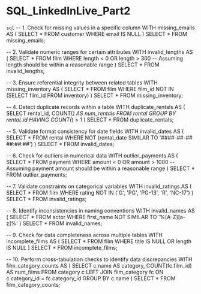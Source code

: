 # SQL_LinkedInLive_Part2
`sql`
-- 1. Check for missing values in a specific column
WITH missing_emails AS (
    SELECT *
    FROM customer
    WHERE email IS NULL
)
SELECT *
FROM missing_emails;

-- 2. Validate numeric ranges for certain attributes
WITH invalid_lengths AS (
    SELECT *
    FROM film
    WHERE length < 0 OR length > 300 -- Assuming length should be within a reasonable range
)
SELECT *
FROM invalid_lengths;

-- 3. Ensure referential integrity between related tables
WITH missing_inventory AS (
    SELECT *
    FROM film
    WHERE film_id NOT IN (SELECT film_id FROM inventory)
)
SELECT *
FROM missing_inventory;

-- 4. Detect duplicate records within a table
WITH duplicate_rentals AS (
    SELECT rental_id, COUNT(*) AS num_rentals
    FROM rental
    GROUP BY rental_id
    HAVING COUNT(*) > 1
)
SELECT *
FROM duplicate_rentals;

-- 5. Validate format consistency for date fields
WITH invalid_dates AS (
    SELECT *
    FROM rental
    WHERE NOT (rental_date SIMILAR TO '####-##-## ##:##:##')
)
SELECT *
FROM invalid_dates;

-- 6. Check for outliers in numerical data
WITH outlier_payments AS (
    SELECT *
    FROM payment
    WHERE amount < 0 OR amount > 1000 -- Assuming payment amount should be within a reasonable range
)
SELECT *
FROM outlier_payments;

-- 7. Validate constraints on categorical variables
WITH invalid_ratings AS (
    SELECT *
    FROM film
    WHERE rating NOT IN ('G', 'PG', 'PG-13', 'R', 'NC-17')
)
SELECT *
FROM invalid_ratings;

-- 8. Identify inconsistencies in naming conventions
WITH invalid_names AS (
    SELECT *
    FROM actor
    WHERE first_name NOT SIMILAR TO '%[A-Z][a-z]%'
)
SELECT *
FROM invalid_names;

-- 9. Check for data completeness across multiple tables
WITH incomplete_films AS (
    SELECT *
    FROM film
    WHERE title IS NULL OR length IS NULL
)
SELECT *
FROM incomplete_films;

-- 10. Perform cross-tabulation checks to identify data discrepancies
WITH film_category_counts AS (
    SELECT c.name AS category, COUNT(fc.film_id) AS num_films
    FROM category c
    LEFT JOIN film_category fc ON c.category_id = fc.category_id
    GROUP BY c.name
)
SELECT *
FROM film_category_counts;
